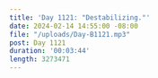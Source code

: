 ```yaml
---
title: 'Day 1121: "Destabilizing."'
date: 2024-02-14 14:55:00 -08:00
file: "/uploads/Day-B1121.mp3"
post: Day 1121
duration: '00:03:44'
length: 3273471
---
```


